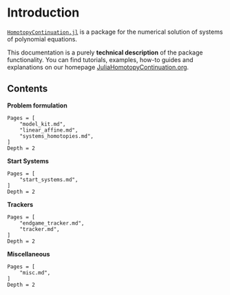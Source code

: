 # Introduction

[`HomotopyContinuation.jl`](https://www.JuliaHomotopyContinuation.org) is a package for the numerical solution of systems of polynomial equations.

This documentation is a purely **technical description** of the package functionality.
You can find tutorials, examples, how-to guides and explanations on our homepage
[JuliaHomotopyContinuation.org](https://www.JuliaHomotopyContinuation.org).

## Contents

**Problem formulation**
```@contents
Pages = [
    "model_kit.md",
    "linear_affine.md",
    "systems_homotopies.md",
]
Depth = 2
```

**Start Systems**
```@contents
Pages = [
    "start_systems.md",
]
Depth = 2
```

**Trackers**
```@contents
Pages = [
    "endgame_tracker.md",
    "tracker.md",
]
Depth = 2
```

**Miscellaneous**
```@contents
Pages = [
    "misc.md",
]
Depth = 2
```
